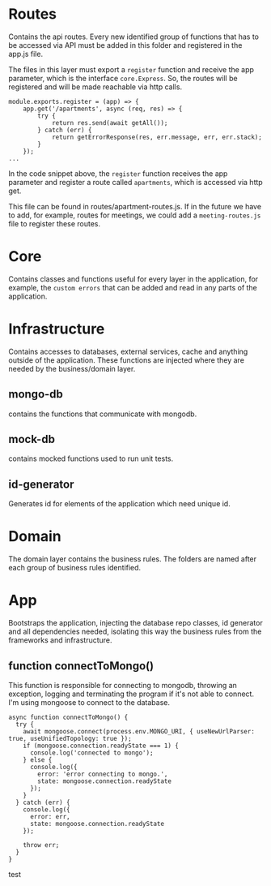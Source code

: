 # Routes
Contains the api routes. Every new identified group of functions that has to be accessed via API must be added in this folder and registered in the app.js file.

The files in this layer must export a `register` function and receive the app parameter, which is the interface `core.Express`. So, the routes will be registered and will be made reachable via http calls.

```
module.exports.register = (app) => {
    app.get('/apartments', async (req, res) => {
        try {
            return res.send(await getAll());
        } catch (err) {
            return getErrorResponse(res, err.message, err, err.stack);
        }
    });
...
```

In the code snippet above, the `register` function receives the app parameter and register a route called `apartments`, which is accessed via http get.

This file can be found in routes/apartment-routes.js.
If in the future we have to add, for example, routes for meetings, we could add a `meeting-routes.js` file to register these routes.

# Core
Contains classes and functions useful for every layer in the application, for example, the `custom errors` that can be added and read in any parts of the application. 

# Infrastructure
Contains accesses to databases, external services, cache and anything outside of the application.
These functions are injected where they are needed by the business/domain layer.

## mongo-db
contains the functions that communicate with mongodb.


## mock-db
contains mocked functions used to run unit tests.

## id-generator
Generates id for elements of the application which need unique id.

# Domain
The domain layer contains the business rules. The folders are named after each group of business rules identified.

# App
Bootstraps the application, injecting the database repo classes, id generator and all dependencies needed, isolating this way the business rules from the frameworks and infrastructure.

## function connectToMongo()
This function is responsible for connecting to mongodb, throwing an exception, logging and terminating the program if it's not able to connect.
I'm using mongoose to connect to the database.

```
async function connectToMongo() {
  try {
    await mongoose.connect(process.env.MONGO_URI, { useNewUrlParser: true, useUnifiedTopology: true });
    if (mongoose.connection.readyState === 1) {
      console.log('connected to mongo');
    } else {
      console.log({
        error: 'error connecting to mongo.',
        state: mongoose.connection.readyState
      });
    }
  } catch (err) {
    console.log({
      error: err,
      state: mongoose.connection.readyState
    });

    throw err;
  }
}
```

test